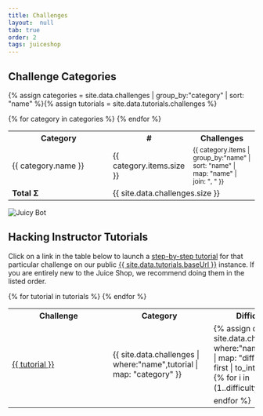```yaml
---
title: Challenges
layout:  null
tab: true
order: 2
tags: juiceshop
---
```


## Challenge Categories

{% assign categories = site.data.challenges | group_by:"category" | sort: "name" %}{% assign tutorials = site.data.tutorials.challenges %}

<table>
  <tr>
    <th>Category</th>
    <th>#</th>
    <th>Challenges</th>
  </tr>
  {% for category in categories %}
  <tr>
    <td style="min-width: 190px">{{ category.name }}</td>
    <td style="min-width: 60px">{{ category.items.size }}</td>
    <td><small>{{ category.items | group_by:"name" | sort: "name" | map: "name" | join: ", " }}</small></td>
  </tr>
  {% endfor %}
  <tr>
    <td><strong>Total Σ</strong></td>
    <td colspan="2">{{ site.data.challenges.size }}</td>
  </tr>
</table>

![Juicy Bot](https://raw.githubusercontent.com/bkimminich/juice-shop/master/frontend/src/assets/public/images/juicyBot.png)

## Hacking Instructor Tutorials

Click on a link in the table below to launch a <a
href="https://pwning.owasp-juice.shop/part1/challenges.html#hacking-instructor"
target="_blank">step-by-step tutorial</a> for that particular challenge
on our public <a href="{{ site.data.tutorials.baseUrl }}"
target="_blank">{{ site.data.tutorials.baseUrl }}</a> instance. If you
are entirely new to the Juice Shop, we recommend doing them in the
listed order.

<table>
  <tr>
    <th>Challenge</th>
    <th>Category</th>
    <th>Difficulty</th>
  </tr>
  {% for tutorial in tutorials %}
  <tr>
    <td style="min-width: 190px"><a href="{{ site.data.tutorials.baseUrl }}{{ site.data.tutorials.route }}{{ tutorial }}" target="_blank">{{ tutorial }}</a></td>
    <td style="min-width: 190px">{{ site.data.challenges | where:"name",tutorial | map: "category" }}</td>
    <td style="min-width: 100px">
    {% assign difficulty = site.data.challenges | where:"name",tutorial | map: "difficulty" | first | to_integer %}
    {% for i in (1..difficulty) %}⭐{% endfor %}
    </td>
  </tr>
  {% endfor %}
</table>

